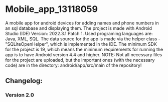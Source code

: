 # Mobile_app_13118059
A mobile app for android devices for adding names and phone numbers in an sql database and displaying them.
The project is made with Android Studio (IDE) Version: 2022.3.1 Patch 1. Used programing languages are: Java, XML, SQL. The data source for the app is made via the helper class - "SQLiteOpenHelper", which is implemented in the IDE.
The minimum SDK for the project is 19, which means the minimum requirements for running the app is to have Android version 4.4 and higher.
NOTE: Not all necessary files for the project are uploaded, but the important ones (with the necessary code) are in the directory: android/app/src/main of the repository!

<h2>Changelog:</h2>
<h3>Version 2.0</h3>
